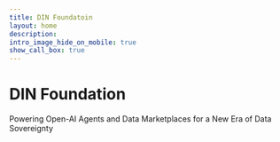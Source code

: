 ```yaml
---
title: DIN Foundatoin
layout: home
description: 
intro_image_hide_on_mobile: true
show_call_box: true
---
```


# DIN Foundation
Powering Open-AI Agents and Data Marketplaces for a New Era of Data Sovereignty
